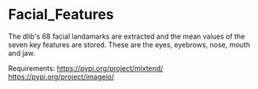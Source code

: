 # Facial_Features
The dlib's 68 facial landamarks are extracted and the mean values of the seven key features are stored.
These are the eyes, eyebrows, nose, mouth and jaw.

Requirements:
https://pypi.org/project/mlxtend/
https://pypi.org/project/imageio/
